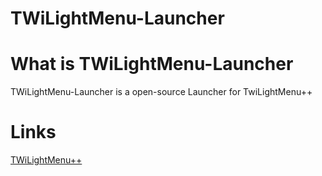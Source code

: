 # TWiLightMenu-Launcher
# What is TWiLightMenu-Launcher
TWiLightMenu-Launcher is a open-source Launcher for TwiLightMenu++

# Links
[TWiLightMenu++](https://github.com/RocketRobz/TWiLightMenu)
